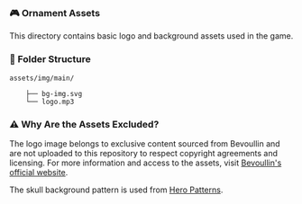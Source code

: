 ### 🎮  Ornament Assets

This directory contains basic logo and background assets used in the game.

### 📂 Folder Structure

```
assets/img/main/

    ├── bg-img.svg
    └── logo.mp3

```

### ⚠️ Why Are the Assets Excluded?

The logo image belongs to exclusive content sourced from Bevoullin and are not uploaded to this repository to respect copyright agreements and licensing. For more information and access to the assets, visit [Bevoullin's official website](https://bevouliin.com/game-assets-ornaments-obstacles/).

The skull background pattern is used from [Hero Patterns](https://heropatterns.com/).

